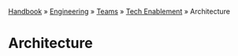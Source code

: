 [Handbook](/readme.md) » [Engineering](/engineering/readme.md) » [Teams](/engineering/teams/readme.md) » [Tech Enablement](/engineering/teams/tech/readme.md) » Architecture

# Architecture